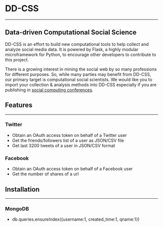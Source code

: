 # DD-CSS
---------
## Data-driven Computational Social Science

DD-CSS is an effort to build new computational tools to help collect and analyze social media data.
It is powered by Flask, a highly modular microframework for Python, to encourage other developers to contribute to this project.

There is a growing interest in mining the social web by so many professions for different purposes.
So, while many parties may benefit from DD-CSS, our primary target is computational social scientists.
We would like you to import your collection & analysis methods into DD-CSS especially if you are publishing in [social computing conferences](http://www.mli.gmu.edu/toz/wordpress/2014/05/26/social-computing-conferences/).


## Features
-----------
### Twitter
* Obtain an OAuth access token on behalf of a Twitter user
* Get the friends/followers list of a user as JSON/CSV file
* Get last 3200 tweets of a user in JSON/CSV format

### Facebook
* Obtain an OAuth access token on behalf of a Facebook user
* Get the number of shares of a url

## Installation
---------------
### MongoDB
* db.queries.ensureIndex({username:1, created_time:1, qname:1})

